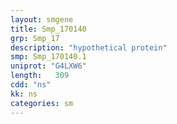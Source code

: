 ```yaml
---
layout: smgene
title: Smp_170140
grp: Smp_17
description: "hypothetical protein"
smp: Smp_170140.1
uniprot: "G4LXW6"
length:   309
cdd: "ns"
kk: ns
categories: sm
---
```

